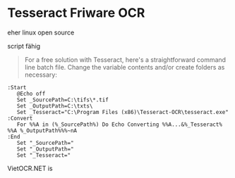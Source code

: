 Tesseract Friware OCR
=====================

eher linux
open source

script fähig

> For a free solution with Tesseract, here's a straightforward command line batch file. Change the variable contents and/or create folders as necessary:

```
:Start
   @Echo off
   Set _SourcePath=C:\tifs\*.tif
   Set _OutputPath=C:\txts\
   Set _Tesseract="C:\Program Files (x86)\Tesseract-OCR\tesseract.exe"
:Convert
   For %%A in (%_SourcePath%) Do Echo Converting %%A...&%_Tesseract% %%A %_OutputPath%%%~nA
:End   
   Set "_SourcePath="
   Set "_OutputPath="
   Set "_Tesseract="
```
VietOCR.NET is 
